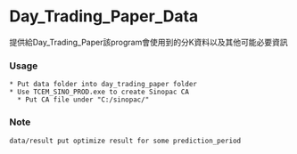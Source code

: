 # Day_Trading_Paper_Data
提供給Day_Trading_Paper該program會使用到的分K資料以及其他可能必要資訊

### Usage

```
* Put data folder into day_trading_paper folder
* Use TCEM_SINO_PROD.exe to create Sinopac CA
  * Put CA file under "C:/sinopac/"
```

### Note

```
data/result put optimize result for some prediction_period
```
